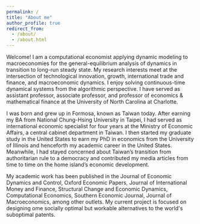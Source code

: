 ```yaml
---
permalink: /
title: "About me"
author_profile: true
redirect_from: 
  - /about/
  - /about.html
---
```


Welcome! I am a computational economist applying dynamic modeling to macroeconomies for the general-equilibrium analysis of dynamics in transition to long-run steady state. My research interests meet at the intersection of technological innovation, growth, international trade and finance, and macroeconomic dynamics.  I enjoy solving continuous-time dynamical systems from the algorithmic perspective. I have served as assistant professor, associate professor, and professor of economics & mathematical finance at the University of North Carolina at Charlotte.

I was born and grew up in Formosa, known as Taiwan today. After earning my BA from National Chung-Hsing University in Taipei, I had served as international economic specialist for four years at the Ministry of Economic Affairs, a central cabinet department in Taiwan.  I then started my graduate study in the United States to earn my PhD in economics from the University of Illinois and henceforth my academic career in the United States. Meanwhile, I had stayed concerned about Taiwan’s transition from authoritarian rule to a democracy and contributed my media articles from time to time on the home island’s economic development.

My academic work has been published in the Journal of Economic Dynamics and Control, Oxford Economic Papers, Journal of International Money and Finance, Structural Change and Economic Dynamics, Computational Economics, Southern Economic Journal, Journal of Macroeconomics, among other outlets. My current project is focused on designing ome socially optimal but workable alternatives to the world's suboptimal patents.
